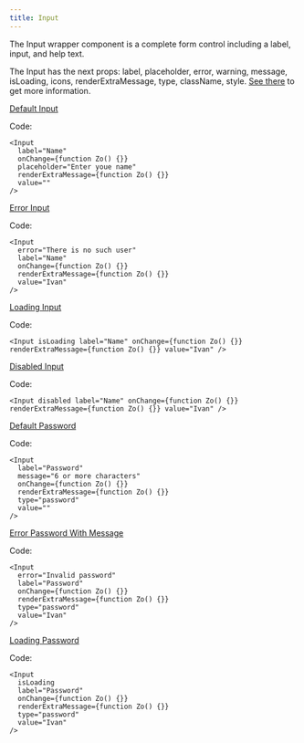 ```yaml
---
title: Input
---
```


The Input wrapper component is a complete form control including a label, input, and help text.

The Input has the next props: label, placeholder, error, warning, message, isLoading, icons, renderExtraMessage, type, className, style. [See there](/?path=/docs/core-inputs-input--docs) to get more information.

[Default Input](/?path=/story/core-inputs-input--default-input)

Code:

```tsx
<Input
  label="Name"
  onChange={function Zo() {}}
  placeholder="Enter youe name"
  renderExtraMessage={function Zo() {}}
  value=""
/>
```

[Error Input](/?path=/story/core-inputs-input--error-input)

Code:

```tsx
<Input
  error="There is no such user"
  label="Name"
  onChange={function Zo() {}}
  renderExtraMessage={function Zo() {}}
  value="Ivan"
/>
```

[Loading Input](/?path=/story/core-inputs-input--loading-input)

Code:

```tsx
<Input isLoading label="Name" onChange={function Zo() {}} renderExtraMessage={function Zo() {}} value="Ivan" />
```

[Disabled Input](/?path=/story/core-inputs-input--disabled-input)

Code:

```tsx
<Input disabled label="Name" onChange={function Zo() {}} renderExtraMessage={function Zo() {}} value="Ivan" />
```

[Default Password](/?path=/story/core-inputs-input--default-password)

Code:

```tsx
<Input
  label="Password"
  message="6 or more characters"
  onChange={function Zo() {}}
  renderExtraMessage={function Zo() {}}
  type="password"
  value=""
/>
```

[Error Password With Message](/?path=/story/core-inputs-input--default-password)

Code:

```tsx
<Input
  error="Invalid password"
  label="Password"
  onChange={function Zo() {}}
  renderExtraMessage={function Zo() {}}
  type="password"
  value="Ivan"
/>
```

[Loading Password](/?path=/story/core-inputs-input--loading-password)

Code:

```tsx
<Input
  isLoading
  label="Password"
  onChange={function Zo() {}}
  renderExtraMessage={function Zo() {}}
  type="password"
  value="Ivan"
/>
```
